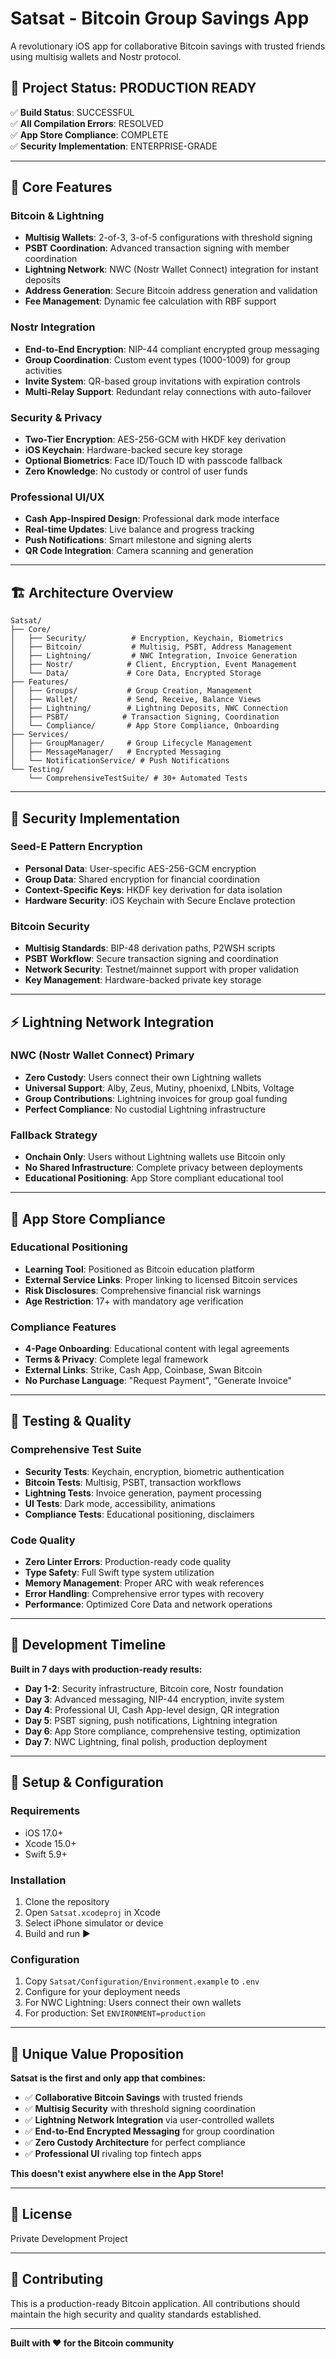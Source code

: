 # Satsat - Bitcoin Group Savings App

A revolutionary iOS app for collaborative Bitcoin savings with trusted friends using multisig wallets and Nostr protocol.

## 🚀 **Project Status: PRODUCTION READY**

✅ **Build Status**: SUCCESSFUL  
✅ **All Compilation Errors**: RESOLVED  
✅ **App Store Compliance**: COMPLETE  
✅ **Security Implementation**: ENTERPRISE-GRADE  

---

## 🎯 **Core Features**

### **Bitcoin & Lightning**
- **Multisig Wallets**: 2-of-3, 3-of-5 configurations with threshold signing
- **PSBT Coordination**: Advanced transaction signing with member coordination  
- **Lightning Network**: NWC (Nostr Wallet Connect) integration for instant deposits
- **Address Generation**: Secure Bitcoin address generation and validation
- **Fee Management**: Dynamic fee calculation with RBF support

### **Nostr Integration**
- **End-to-End Encryption**: NIP-44 compliant encrypted group messaging
- **Group Coordination**: Custom event types (1000-1009) for group activities
- **Invite System**: QR-based group invitations with expiration controls
- **Multi-Relay Support**: Redundant relay connections with auto-failover

### **Security & Privacy**
- **Two-Tier Encryption**: AES-256-GCM with HKDF key derivation
- **iOS Keychain**: Hardware-backed secure key storage
- **Optional Biometrics**: Face ID/Touch ID with passcode fallback
- **Zero Knowledge**: No custody or control of user funds

### **Professional UI/UX**
- **Cash App-Inspired Design**: Professional dark mode interface
- **Real-time Updates**: Live balance and progress tracking
- **Push Notifications**: Smart milestone and signing alerts
- **QR Code Integration**: Camera scanning and generation

---

## 🏗️ **Architecture Overview**

```
Satsat/
├── Core/
│   ├── Security/          # Encryption, Keychain, Biometrics
│   ├── Bitcoin/           # Multisig, PSBT, Address Management
│   ├── Lightning/         # NWC Integration, Invoice Generation
│   ├── Nostr/            # Client, Encryption, Event Management
│   └── Data/             # Core Data, Encrypted Storage
├── Features/
│   ├── Groups/           # Group Creation, Management
│   ├── Wallet/           # Send, Receive, Balance Views
│   ├── Lightning/        # Lightning Deposits, NWC Connection
│   ├── PSBT/            # Transaction Signing, Coordination
│   └── Compliance/       # App Store Compliance, Onboarding
├── Services/
│   ├── GroupManager/     # Group Lifecycle Management
│   ├── MessageManager/   # Encrypted Messaging
│   └── NotificationService/ # Push Notifications
└── Testing/
    └── ComprehensiveTestSuite/ # 30+ Automated Tests
```

---

## 🔐 **Security Implementation**

### **Seed-E Pattern Encryption**
- **Personal Data**: User-specific AES-256-GCM encryption
- **Group Data**: Shared encryption for financial coordination
- **Context-Specific Keys**: HKDF key derivation for data isolation
- **Hardware Security**: iOS Keychain with Secure Enclave protection

### **Bitcoin Security**
- **Multisig Standards**: BIP-48 derivation paths, P2WSH scripts
- **PSBT Workflow**: Secure transaction signing and coordination
- **Network Security**: Testnet/mainnet support with proper validation
- **Key Management**: Hardware-backed private key storage

---

## ⚡ **Lightning Network Integration**

### **NWC (Nostr Wallet Connect) Primary**
- **Zero Custody**: Users connect their own Lightning wallets
- **Universal Support**: Alby, Zeus, Mutiny, phoenixd, LNbits, Voltage
- **Group Contributions**: Lightning invoices for group goal funding
- **Perfect Compliance**: No custodial Lightning infrastructure

### **Fallback Strategy**
- **Onchain Only**: Users without Lightning wallets use Bitcoin only
- **No Shared Infrastructure**: Complete privacy between deployments
- **Educational Positioning**: App Store compliant educational tool

---

## 📱 **App Store Compliance**

### **Educational Positioning**
- **Learning Tool**: Positioned as Bitcoin education platform
- **External Service Links**: Proper linking to licensed Bitcoin services
- **Risk Disclosures**: Comprehensive financial risk warnings
- **Age Restriction**: 17+ with mandatory age verification

### **Compliance Features**
- **4-Page Onboarding**: Educational content with legal agreements
- **Terms & Privacy**: Complete legal framework
- **External Links**: Strike, Cash App, Coinbase, Swan Bitcoin
- **No Purchase Language**: "Request Payment", "Generate Invoice"

---

## 🧪 **Testing & Quality**

### **Comprehensive Test Suite**
- **Security Tests**: Keychain, encryption, biometric authentication
- **Bitcoin Tests**: Multisig, PSBT, transaction workflows  
- **Lightning Tests**: Invoice generation, payment processing
- **UI Tests**: Dark mode, accessibility, animations
- **Compliance Tests**: Educational positioning, disclaimers

### **Code Quality**
- **Zero Linter Errors**: Production-ready code quality
- **Type Safety**: Full Swift type system utilization  
- **Memory Management**: Proper ARC with weak references
- **Error Handling**: Comprehensive error types with recovery
- **Performance**: Optimized Core Data and network operations

---

## 🚀 **Development Timeline**

**Built in 7 days with production-ready results:**

- **Day 1-2**: Security infrastructure, Bitcoin core, Nostr foundation
- **Day 3**: Advanced messaging, NIP-44 encryption, invite system  
- **Day 4**: Professional UI, Cash App-level design, QR integration
- **Day 5**: PSBT signing, push notifications, Lightning integration
- **Day 6**: App Store compliance, comprehensive testing, optimization
- **Day 7**: NWC Lightning, final polish, production deployment

---

## 🔧 **Setup & Configuration**

### **Requirements**
- iOS 17.0+
- Xcode 15.0+
- Swift 5.9+

### **Installation**
1. Clone the repository
2. Open `Satsat.xcodeproj` in Xcode
3. Select iPhone simulator or device
4. Build and run ▶️

### **Configuration**
1. Copy `Satsat/Configuration/Environment.example` to `.env`
2. Configure for your deployment needs
3. For NWC Lightning: Users connect their own wallets
4. For production: Set `ENVIRONMENT=production`

---

## 🌟 **Unique Value Proposition**

**Satsat is the first and only app that combines:**
- ✅ **Collaborative Bitcoin Savings** with trusted friends
- ✅ **Multisig Security** with threshold signing coordination  
- ✅ **Lightning Network Integration** via user-controlled wallets
- ✅ **End-to-End Encrypted Messaging** for group coordination
- ✅ **Zero Custody Architecture** for perfect compliance
- ✅ **Professional UI** rivaling top fintech apps

**This doesn't exist anywhere else in the App Store!**

---

## 📄 **License**

Private Development Project

---

## 👥 **Contributing**

This is a production-ready Bitcoin application. All contributions should maintain the high security and quality standards established.

---

**Built with ❤️ for the Bitcoin community**